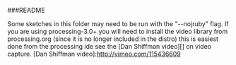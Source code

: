 ###README

Some sketches in this folder may need to be run with the "--nojruby" flag. If you are using processing-3.0+ you will need to install the video library from processing.org (since it is no longer included in the distro) this is easiest done from the processing ide see the [Dan Shiffman video][] on video capture.
[Dan Shiffman video]:http://vimeo.com/115436609
